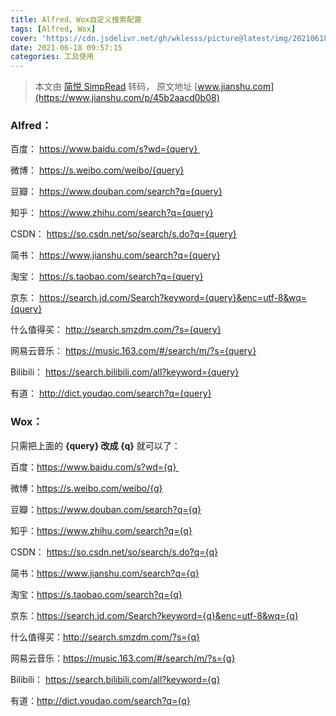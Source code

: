 ```yaml
---
title: Alfred、Wox自定义搜索配置
tags: [Alfred, Wox]
cover: 'https://cdn.jsdelivr.net/gh/wklesss/picture@latest/img/20210618095957.jpeg'
date: 2021-06-18 09:57:15
categories: 工具使用
---
```


> 本文由 [简悦 SimpRead](http://ksria.com/simpread/) 转码， 原文地址 [www.jianshu.com](https://www.jianshu.com/p/45b2aacd0b08)

### Alfred：

百度： https://www.baidu.com/s?wd={query} 

微博： https://s.weibo.com/weibo/{query}

豆瓣： https://www.douban.com/search?q={query}

知乎： https://www.zhihu.com/search?q={query}

CSDN： https://so.csdn.net/so/search/s.do?q={query}

简书： https://www.jianshu.com/search?q={query}

淘宝： https://s.taobao.com/search?q={query}

京东： https://search.jd.com/Search?keyword={query}&enc=utf-8&wq={query}

什么值得买： http://search.smzdm.com/?s={query}

网易云音乐： https://music.163.com/#/search/m/?s={query}

Bilibili： https://search.bilibili.com/all?keyword={query}

有道： http://dict.youdao.com/search?q={query}

### Wox：

只需把上面的 **{query} 改成 {q}** 就可以了：

百度：https://www.baidu.com/s?wd={q} 

微博：https://s.weibo.com/weibo/{q}

豆瓣：https://www.douban.com/search?q={q}

知乎：https://www.zhihu.com/search?q={q}

CSDN： https://so.csdn.net/so/search/s.do?q={q}

简书：https://www.jianshu.com/search?q={q}

淘宝：https://s.taobao.com/search?q={q}

京东：https://search.jd.com/Search?keyword={q}&enc=utf-8&wq={q}

什么值得买：http://search.smzdm.com/?s={q}

网易云音乐：https://music.163.com/#/search/m/?s={q}

Bilibili： https://search.bilibili.com/all?keyword={q}

有道：http://dict.youdao.com/search?q={q}

